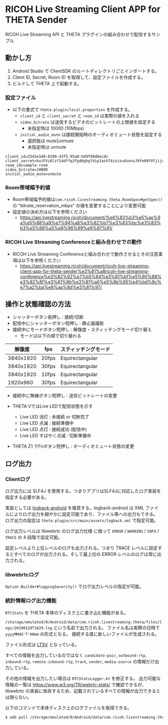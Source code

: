 # RICOH Live Streaming Client APP for THETA Sender

RICOH Live Streaming API と THETA プラグインの組み合わせで配信するサンプル

## 動かし方

1. Android Studio で ClientSDK のルートディレクトリごとインポートする。
2. Client ID, Secret, Room ID を取得して、設定ファイルを作成する。
3. ビルドして THETA 上で起動する。

### 設定ファイル

* 以下の書式で `theta-plugin/local.properties` を作成する。
  * `client_id` と `client_secret` と `room_id` は実際の値を入れる
  * `video_bitrate` は送信するビデオのビットレートの上限値を設定する
    * 未指定時は 10000 (10Mbps)
  * `initial_audio_mute` は接続開始時のオーディオミュート状態を設定する
    * 選択肢は mute|unmute
    * 未指定時は unmute
```
client_id=3341e140-0290-43f5-95a0-bd9f98d8ecdc
client_secret=kxiFVi6lzf14dffq3fg46ghg7dip1ash74ioisudsensJ9fe89f4fjijoiafDVcNmg
room_id=sample-room
video_bitrate=10000
initial_audio_mute=unmute
```

### Room帯域幅予約値

* Room帯域幅予約値は`com.ricoh.livestreaming.theta.RoomSpec#getSpec()`の "bitrate_reservation_mbps" の値を変更することにより変更可能
* 設定値の決め方は以下を参照ください
  * https://api.livestreaming.ricoh/document/%e6%83%b3%e5%ae%9a%e5%88%a9%e7%94%a8%e3%82%b7%e3%83%bc%e3%83%b3%e5%88%a5%e6%96%99%e9%87%91/

### RICOH Live Streaming Conferenceと組み合わせでの動作
* RICOH Live Streaming Conferenceと組み合わせで動作させるときの注意事項は以下を参照ください
  * https://api.livestreaming.ricoh/document/ricoh-live-streaming-client-app-for-theta-sender%e3%81%a8ricoh-live-streaming-conference%e3%82%92%e7%b5%84%e3%81%bf%e5%90%88%e3%82%8f%e3%81%9b%e3%81%a6%e5%8b%95%e4%bd%9c%e7%a2%ba%e8%aa%8d%e3%81%97/

## 操作と状態確認の方法

* シャッターボタン長押し : 接続/切断
* 配信中にシャッターボタン短押し : 静止画撮影
* 接続中にモードボタン短押し : 解像度・スティッチングモード切り替え
  * モードは以下の順で切り替わる

| 解像度 | fps | スティッチングモード |
| ------ | ------ | ------ |
| 3840x1920 | 20fps | Equirectangular |
| 3840x1920 | 30fps | Equirectangular |
| 3840x1920 | 10fps | Equirectangular |
| 1920x960 | 30fps | Equirectangular |

* 接続中に無線ボタン短押し : 送信ビットレートの変更
* THETA VではLive LEDで配信状態を示す
  * Live LED 消灯 : 未接続 or 切断完了
  * Live LED 点滅 : 接続準備中
  * Live LED 点灯 : 接続成功 (配信中)
  * Live LED すばやく点滅 : 切断準備中

* THETA Z1 でFnボタン短押し : オーディオミュート状態の変更

## ログ出力
### Clientログ

ログ出力には SLF4J を使用する。つまりアプリはSLF4Jに対応したログ実装を指定する必要がある。

実装としては [logback-android](https://github.com/tony19/logback-android) を推奨する。logback-android は XML ファイルによりログ出力を細やかに設定可能であり、ファイル等への出力もできる。
ログ出力の設定は `theta-plugin/src/main/assets/logback.xml` で指定可能。　

ログ出力レベルは libwebrtc のログ出力仕様 に倣って `ERROR` / `WARNING` / `INFO` / `TRACE` の 4 段階で設定可能。

設定レベルより上位レベルのログも出力される。つまり TRACE レベルに設定するとすべてのログが出力される。そして最上位の ERROR レベルのログは常に出力される。

### libwebrtcログ

`Option.Builder#loggingSeverity()` でログ出力レベルの指定が可能。

### 統計情報ログ出力機能

`RTCStats` を THETA 本体のディスク上に書き込む機能がある。

`/storage/emulated/0/Android/data/com.ricoh.livestreaming.theta/files/logs/20190129T1629.log` という名前で出力される。
ファイル名は実際の日時で `yyyyMMdd'T'HHmm` の形式となる。
接続する度に新しいファイルが生成される。

ファイル形式は [LTSV](http://ltsv.org/) となっている。

すべての情報を出力しているのではなく `candidate-pair`, `outbound-rtp`, `inbound-rtp`, `remote-inbound-rtp`, `track`, `sender`, `media-source` の情報だけ出力している。

その他の情報を出力したい場合は `RTCStatsLogger.kt` を修正する。
出力可能な情報の一覧は https://www.w3.org/TR/webrtc-stats/ で確認できるが、
libwebrtc の実装に依存するため、記載されているすべての情報が出力できるとは限らない。

以下のコマンドで本体ディスク上のログファイルを取得できる。

```sh
$ adb pull /storage/emulated/0/Android/data/com.ricoh.livestreaming.theta/files/logs
```

